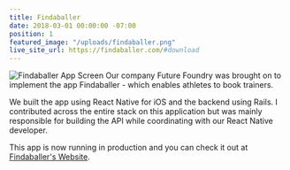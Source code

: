 ```yaml
---
title: Findaballer
date: 2018-03-01 00:00:00 -07:00
position: 1
featured_image: "/uploads/findaballer.png"
live_site_url: https://findaballer.com/#download
---
```


![Findaballer App Screen](/uploads/findaballer-hires.png)
Our company Future Foundry was brought on to implement the app Findaballer - which enables athletes to book trainers.

We built the app using React Native for iOS and the backend using Rails. I contributed across the entire stack on this application but was mainly responsible for building the API while coordinating with our React Native developer.

This app is now running in production and you can check it out at [Findaballer's Website](https://findaballer.com/#download).

